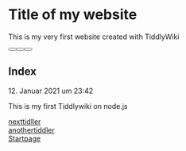 <html>
<head>
<meta http-equiv="Content-Type" content="text/html;charset=utf-8" />
<meta name="generator" content="TiddlyWiki" />
<meta name="tiddlywiki-version" content="5.1.23" />
<meta name="viewport" content="width=device-width, initial-scale=1.0" />
<meta name="apple-mobile-web-app-capable" content="yes" />
<meta name="apple-mobile-web-app-status-bar-style" content="black-translucent" />
<meta name="mobile-web-app-capable" content="yes"/>
<meta name="format-detection" content="telephone=no">
<link id="faviconLink" rel="shortcut icon" href="favicon.ico">
<link rel="stylesheet" href="static.css">
<title>Index: Mein TiddlyWiki — my personal notebook</title>
</head>
<body class="tc-body">
<div class="tc-sidebar-scrollable" style="overflow: auto;">
<div class="tc-sidebar-header"><h1 class="tc-site-title">Title of my website</h1></div>

<div class="tc-site-subtitle">This is my very first website created with TiddlyWiki</div>
</div>

<section class="tc-story-river tc-static-story-river">
<p><div class="tc-tiddler-frame tc-tiddler-view-frame tc-tiddler-exists " data-tags="" data-tiddler-title="Index"><div class="tc-tiddler-title"><div class="tc-titlebar"><span class="tc-tiddler-controls"><span class=" tc-reveal"><button aria-label="mehr" class="tc-btn-invisible tc-btn-%24%3A%2Fcore%2Fui%2FButtons%2Fmore-tiddler-actions" title="Weitere Aktionen"></button><div class=" tc-reveal" hidden="true"></div></span><span class=" tc-reveal" hidden="true"></span><span class=" tc-reveal" hidden="true"></span><span class=" tc-reveal" hidden="true"></span><span class=" tc-reveal" hidden="true"></span><span class=" tc-reveal" hidden="true"></span><span class=" tc-reveal"><button aria-label="Bearbeiten" class="tc-btn-invisible tc-btn-%24%3A%2Fcore%2Fui%2FButtons%2Fedit" title="Bearbeite diesen Tiddler"></button></span><span class=" tc-reveal" hidden="true"></span><span class=" tc-reveal" hidden="true"></span><span class=" tc-reveal" hidden="true"></span><span class=" tc-reveal" hidden="true"></span><span class=" tc-reveal" hidden="true"></span><span class=" tc-reveal"><button aria-label="Schließen" class="tc-btn-invisible tc-btn-%24%3A%2Fcore%2Fui%2FButtons%2Fclose" title="Schließe diesen Tiddler"></button></span><span class=" tc-reveal" hidden="true"></span><span class=" tc-reveal" hidden="true"></span><span class=" tc-reveal" hidden="true"></span></span><span><h2 class="tc-title">Index</h2></span></div><div class="tc-tiddler-info tc-popup-handle tc-reveal" hidden="true"></div></div><div class=" tc-reveal" hidden="true"></div>
<div class=" tc-reveal"><div class="tc-subtitle"><a class="tc-tiddlylink tc-tiddlylink-missing" href=".html"></a>12. Januar 2021 um 23:42</div></div><div class=" tc-reveal">
<div class="tc-tags-wrapper"></div>
</div>

<div class="tc-tiddler-body tc-reveal"><p>This is my first Tiddlywiki on node.js</p><p><a class="tc-tiddlylink tc-tiddlylink-resolves" href="nexttidller.html">nexttidller</a><br>
<a class="tc-tiddlylink tc-tiddlylink-resolves" href="anothertiddler.html">anothertiddler</a><br>
<a class="tc-tiddlylink tc-tiddlylink-resolves" href="Startpage.html">Startpage</a></p></div>

<div class="tc-tiddler-plugin-info tc-reveal"><p>
</p></div>
</div>

</p>
</section>
</body>
</html>
